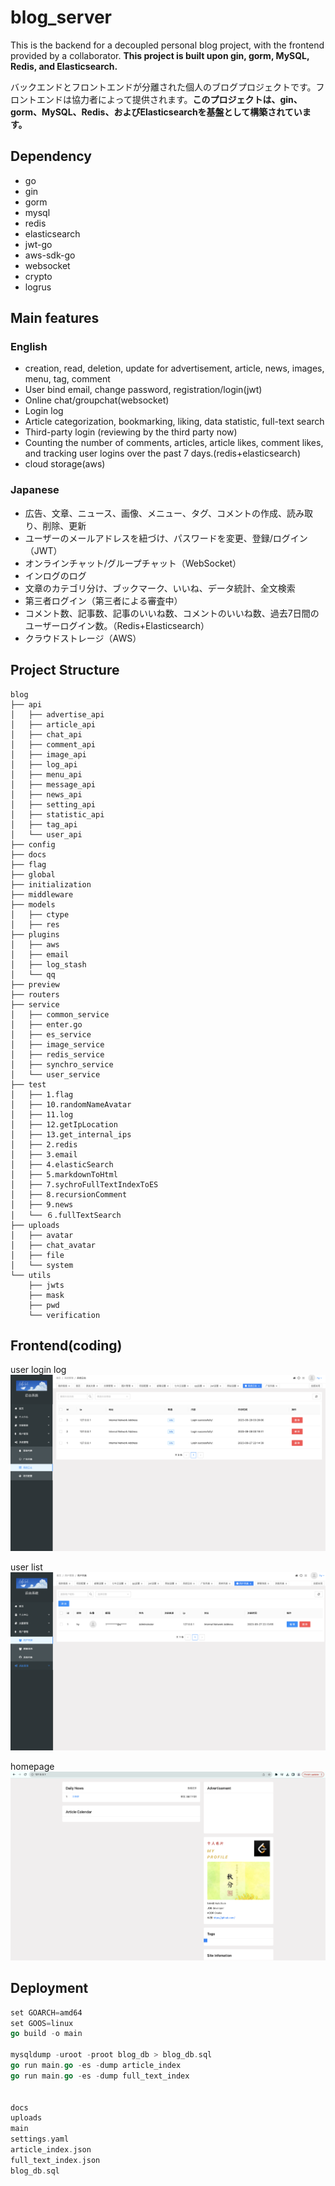 # blog_server
This is the backend for a decoupled personal blog project, with the frontend provided by a collaborator. **This project is built upon gin, gorm, MySQL, Redis, and Elasticsearch.**

バックエンドとフロントエンドが分離された個人のブログプロジェクトです。フロントエンドは協力者によって提供されます。**このプロジェクトは、gin、gorm、MySQL、Redis、およびElasticsearchを基盤として構築されています。**

## Dependency
- go
- gin
- gorm
- mysql
- redis
- elasticsearch
- jwt-go
- aws-sdk-go
- websocket
- crypto
- logrus

## Main features
### English
- creation, read, deletion, update for advertisement, article, news, images, menu, tag, comment
- User bind email, change password, registration/login(jwt)
- Online chat/groupchat(websocket)
- Login log
- Article categorization, bookmarking, liking, data statistic, full-text search
- Third-party login (reviewing by the third party now)
- Counting the number of comments, articles, article likes, comment likes, and tracking user logins over the past 7 days.(redis+elasticsearch)
- cloud storage(aws)

### Japanese
- 広告、文章、ニュース、画像、メニュー、タグ、コメントの作成、読み取り、削除、更新
- ユーザーのメールアドレスを紐づけ、パスワードを変更、登録/ログイン（JWT）
- オンラインチャット/グループチャット（WebSocket）
- インログのログ
- 文章のカテゴリ分け、ブックマーク、いいね、データ統計、全文検索
- 第三者ログイン（第三者による審査中）
- コメント数、記事数、記事のいいね数、コメントのいいね数、過去7日間のユーザーログイン数。（Redis+Elasticsearch）
- クラウドストレージ（AWS）

## Project Structure
```
blog
├── api
│   ├── advertise_api
│   ├── article_api
│   ├── chat_api
│   ├── comment_api
│   ├── image_api
│   ├── log_api
│   ├── menu_api
│   ├── message_api
│   ├── news_api
│   ├── setting_api
│   ├── statistic_api
│   ├── tag_api
│   └── user_api
├── config
├── docs
├── flag
├── global
├── initialization
├── middleware
├── models
│   ├── ctype
│   ├── res
├── plugins
│   ├── aws
│   ├── email
│   ├── log_stash
│   └── qq
├── preview
├── routers
├── service
│   ├── common_service
│   ├── enter.go
│   ├── es_service
│   ├── image_service
│   ├── redis_service
│   ├── synchro_service
│   └── user_service
├── test
│   ├── 1.flag
│   ├── 10.randomNameAvatar
│   ├── 11.log
│   ├── 12.getIpLocation
│   ├── 13.get_internal_ips
│   ├── 2.redis
│   ├── 3.email
│   ├── 4.elasticSearch
│   ├── 5.markdownToHtml
│   ├── 7.sychroFullTextIndexToES
│   ├── 8.recursionComment
│   ├── 9.news
│   └── ６.fullTextSearch
├── uploads
│   ├── avatar
│   ├── chat_avatar
│   ├── file
│   └── system
└── utils
    ├── jwts
    ├── mask
    ├── pwd
    └── verification
```

## Frontend(coding)
user login log
![user login log](preview/pre1.png)

user list
![user list](preview/pre2.png)

homepage
![homepage](preview/pre3.png)

## Deployment
```go
set GOARCH=amd64
set GOOS=linux
go build -o main

mysqldump -uroot -proot blog_db > blog_db.sql
go run main.go -es -dump article_index
go run main.go -es -dump full_text_index


docs
uploads
main
settings.yaml
article_index.json
full_text_index.json
blog_db.sql
```





